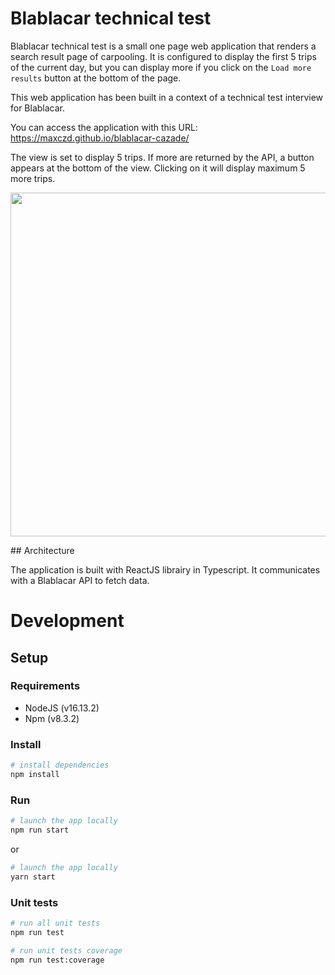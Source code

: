 # Blablacar technical test

Blablacar technical test is a small one page web application that renders a search result page of carpooling. It is configured to display the first 5 trips of the current day, but you can display more if you click on the `Load more results` button at the bottom of the page.

This web application has been built in a context of a technical test interview for Blablacar.

You can access the application with this URL: https://maxczd.github.io/blablacar-cazade/

The view is set to display 5 trips. If more are returned by the API, a button appears at the bottom of the view. Clicking on it will display maximum 5 more trips.

<a href="https://maxczd.github.io/blablacar-cazade/">
  <p align="center">
    <img src="preview.png" width="550"/>
  </p>
 </a>
## Architecture

The application is built with ReactJS librairy in Typescript. It communicates with a Blablacar API to fetch data.

# Development

## Setup

### Requirements

- NodeJS (v16.13.2)
- Npm (v8.3.2)

### Install

```bash
# install dependencies
npm install
```

### Run

```bash
# launch the app locally
npm run start
```

or

```bash
# launch the app locally
yarn start
```

### Unit tests

```bash
# run all unit tests
npm run test
```

```bash
# run unit tests coverage
npm run test:coverage
```
